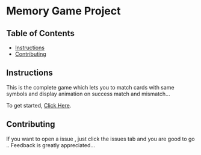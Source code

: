 # Memory Game Project

## Table of Contents

* [Instructions](#instructions)
* [Contributing](#contributing)

## Instructions

This is the complete game which lets you to match cards with same symbols and display animation on success match and mismatch...

To get started,  [Click Here](https://rishabh-ahuja.github.io/fend-project-memory-game/).

## Contributing

If you want to open a issue , just click the issues tab and you are good to go ..
Feedback is greatly appreciated...

